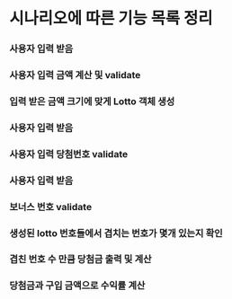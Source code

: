 # 시나리오에 따른 기능 목록 정리

### 사용자 입력 받음 

### 사용자 입력 금액 계산 및 validate

###  입력 받은 금액 크기에 맞게 Lotto 객체 생성

###  사용자 입력 받음

### 사용자 입력 당첨번호 validate

### 사용자 입력 받음

### 보너스 번호 validate

### 생성된 lotto 번호들에서 겹치는 번호가 몇개 있는지 확인

### 겹친 번호 수 만큼 당첨금 출력 및 계산

### 당첨금과 구입 금액으로 수익률 계산 